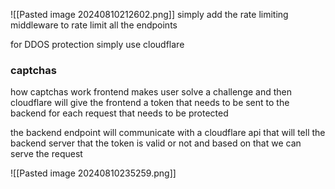 ![[Pasted image 20240810212602.png]]
simply add the rate limiting middleware to rate limit all the endpoints

for DDOS protection simply use cloudflare 

### captchas
how captchas work
frontend makes user solve a challenge and then cloudflare will give the frontend a token that needs to be sent to the backend for each request that needs to be protected

the backend endpoint will communicate with a cloudflare api that will tell the backend server that the token is valid or not and based on that we can serve the request

![[Pasted image 20240810235259.png]]